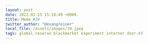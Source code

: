 ```yaml
---
layout: post
date: 2022-02-15 15:18:49 +0000.
title: Meme #39
twitter_author: "@evangreiner"
local_file: /assets/images/39.jpeg
tags: global-reserve blackmarket experiment internet door-#3
---
```

